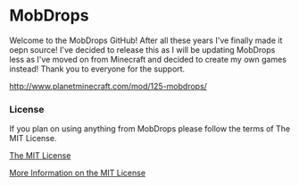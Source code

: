 <h1>MobDrops</h1>
Welcome to the MobDrops GitHub! After all these years I've finally made it oepn source! I've decided to release this as I will be updating MobDrops less as I've moved on from Minecraft and decided to create my own games instead! Thank you to everyone for the support.

http://www.planetminecraft.com/mod/125-mobdrops/

<h3>License</h3>
If you plan on using anything from MobDrops please follow the terms of The MIT License.

<a href="https://github.com/BadModelGames/MobDrops/blob/master/LICENSE.md">The MIT License</a>

<a href="http://choosealicense.com/licenses/mit/">More Information on the MIT License</a>
